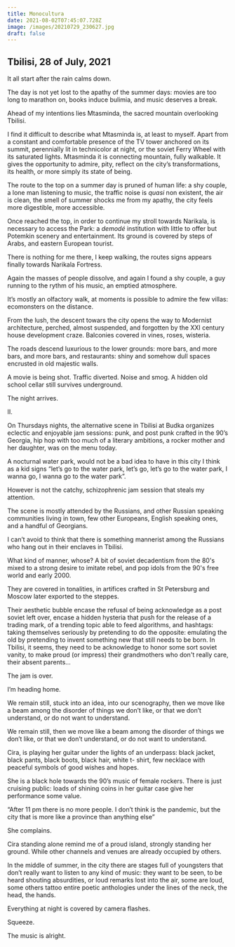 ```yaml
---
title: Monocultura
date: 2021-08-02T07:45:07.728Z
image: /images/20210729_230627.jpg
draft: false
---
```

## Tbilisi, 28 of July, 2021

It all start after the rain calms down. 

The day is not yet lost to the apathy of the summer days: movies are too long to marathon on, books induce bulimia, and music deserves a break.

Ahead of my intentions lies Mtasminda, the sacred mountain overlooking Tbilisi.

I find it difficult to describe what Mtasminda is, at least to myself. Apart from a constant and comfortable presence of the TV tower anchored on its summit, perennially lit in technicolor at night, or the soviet Ferry Wheel with its saturated lights. Mtasminda it is connecting mountain, fully walkable. It gives the opportunity to admire, pity, reflect on the city’s transformations, its health, or more simply its state of being.

The route to the top on a summer day is pruned of human life: a shy couple, a lone man listening to music, the traffic noise is *quasi* non existent, the air is clean, the smell of summer shocks me from my apathy, the city feels more digestible, more accessible.

Once reached the top, in order to continue my stroll towards Narikala, is necessary to access the Park: a *demodé* institution with little to offer but Potemkin scenery and entertainment. Its ground is covered by steps of Arabs, and eastern European tourist.

There is nothing for me there, I keep walking, the routes signs appears finally towards Narikala Fortress.

<!-- excerpt -->

Again the masses of people dissolve, and again I found a shy couple, a guy running to the rythm of his music, an emptied atmosphere.

It’s mostly an olfactory walk, at moments is possible to admire the few villas: ecomonsters on the distance.

From the lush, the descent towars the city opens the way to Modernist architecture, perched, almost suspended, and forgotten by the XXI century house development craze. Balconies covered in vines, roses, wisteria.

The roads descend luxurious to the lower grounds: more bars, and more bars, and more bars, and restaurants: shiny and somehow dull spaces encrusted in old majestic walls. 

A movie is being shot. Traffic diverted. Noise and smog. A hidden old school cellar still survives underground.

The night arrives.

II.

On Thursdays nights, the alternative scene in Tbilisi at Budka organizes eclectic and enjoyable jam sessions: punk, and post punk crafted in the 90’s Georgia, hip hop with too much of a literary ambitions, a rocker mother and her daughter, was on the menu today.

A nocturnal water park, would not be a bad idea to have in this city I think as a kid signs “let’s go to the water park, let’s go, let’s go to the water park, I wanna go, I wanna go to the water park”.

However is not the catchy, schizophrenic jam session that steals my attention.

The scene is mostly attended by the Russians, and other Russian speaking communities living in town, few other Europeans, English speaking ones, and a handful of Georgians.

I can’t avoid to think that there is something mannerist among the Russians who hang out in their enclaves in Tbilisi.

What kind of manner, whose? A bit of soviet decadentism from the 80's mixed to a strong desire to imitate rebel, and pop idols from the 90's free world and early 2000.

They are covered in tonalities, in artifices crafted in St Petersburg and Moscow later exported to the steppes.

Their aesthetic bubble encase the refusal of being acknowledge as a post soviet left over, encase a hidden hysteria that push for the release of a trading mark, of a trending topic able to feed algorithms, and hashtags: taking themselves seriously by pretending to do the opposite: emulating the old by pretending to invent something new that still needs to be born. In Tbilisi, it seems, they need to be acknowledge to honor some sort soviet vanity, to make proud (or impress) their grandmothers who don't really care, their absent parents…

The jam is over.

I’m heading home.

We remain still, stuck into an idea, into our scenography, then we move like a beam among the disorder of things we don’t like, or that we don’t understand, or do not want to understand.

We remain still, then we move like a beam among the disorder of things we don’t like, or that we don’t understand, or do not want to understand.

Cira, is playing her guitar under the lights of an underpass: black jacket, black pants, black boots, black hair, white t- shirt, few necklace with peaceful symbols of good wishes and hopes.

She is a black hole towards the 90’s music of female rockers. There is just cruising public: loads of shining coins in her guitar case give her performance some value.

“After 11 pm there is no more people. I don’t think is the pandemic, but the city that is more like a province than anything else”

She complains.

Cira standing alone remind me of a proud island, strongly standing her ground. While other channels and venues are already occupied by others.

In the middle of summer, in the city there are stages full of youngsters that don’t really want to listen to any kind of music: they want to be seen, to be heard shouting absurdities, or loud remarks lost into the air, some are loud, some others tattoo entire poetic anthologies under the lines of the neck, the head, the hands.

Everything at night is covered by camera flashes. 

Squeeze. 

The music is alright.